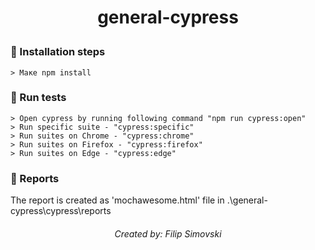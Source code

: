 # <p align="center">general-cypress</p>

### :wrench: Installation steps
```
> Маке npm install
```
### :running: Run tests
```
> Open cypress by running following command "npm run cypress:open"
> Run specific suite - "cypress:specific"
> Run suites on Chrome - "cypress:chrome"
> Run suites on Firefox - "cypress:firefox"
> Run suites on Edge - "cypress:edge"
```
### :page_facing_up: Reports

Тhe report is created as 'mochawesome.html' file in .\general-cypress\cypress\reports

###### <p align="center">Created by: Filip Simovski</p>